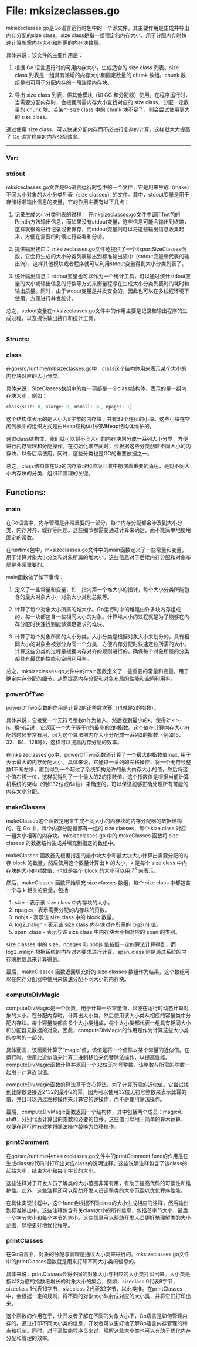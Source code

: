 # File: mksizeclasses.go

mksizeclasses.go是Go语言运行时包中的一个源文件，其主要作用是生成并导出内存分配的size class。size class是指一组预定的内存大小，用于分配内存时快速计算所需内存大小和所需的内存块数量。

具体来说，该文件的主要作用是：

1. 根据 Go 语言运行时的可用内存大小，生成适合的 size class 列表。size class 列表是一组具有递增的内存大小和固定数量的 chunk 数组。chunk 数组是指可用于分配内存的一段连续内存块。

2. 导出 size class 列表，供其他模块（如 GC 和分配器）使用。在程序运行时，当需要分配内存时，会根据所需内存大小查找对应的 size class，分配一定数量的 chunk 块。若某个 size class 中的 chunk 块不足了，则会尝试使用更大的 size class。

通过使用 size class，可以快速分配内存而不必进行复杂的计算。这样就大大提高了 Go 语言程序的内存分配效率。




---

### Var:

### stdout

mksizeclasses.go文件是Go语言运行时包中的一个文件，它是用来生成（make）不同大小对象的大小分类列表（size classes）的文件。其中，stdout变量是用于存储标准输出信息的变量，它的作用主要有以下几点：

1. 记录生成大小分类列表的过程：
在mksizeclasses.go文件中调用fmt包的Println方法输出信息，而如果没有stdout变量，这些信息可能会输出到终端，这样就很难进行记录或者保存，而stdout变量则可以将这些输出信息收集起来，方便在需要的时候进行查看和分析。

2. 提供输出接口：
mksizeclasses.go文件还提供了一个ExportSizeClasses函数，它会将生成的大小分类列表输出到标准输出流中（stdout变量所代表的输出流），这样其他模块或者程序就可以利用stdout变量得到大小分类列表了。

3. 统计输出信息：
stdout变量也可以作为一个统计工具，可以通过统计stdout变量的大小或输出信息的行数等方式来衡量程序在生成大小分类列表时的耗时和输出质量。同时，由于stdout变量是并发安全的，因此也可以在多线程环境下使用，方便进行并发统计。

总之，stdout变量在mksizeclasses.go文件中的作用主要是记录和输出程序的生成过程，以及提供输出接口和统计工具。






---

### Structs:

### class

在go/src/runtime/mksizeclasses.go中，class这个结构体用来表示某个大小的内存块对应的大小分类。

具体来说，SizeClasses数组中的每一项都是一个class结构体，表示的是一组内存块大小，例如：

```go
class{size: 8, nlarge: 0, nsmall: 32, npages: 1}
```

这个结构体表示的是大小为8字节的内存块，共有32个连续的小块。这些小块在空闲列表中的组织方式是由Heap结构体中的MHeap结构体维护的。

通过class结构体，我们就可以将不同大小的内存块划分成一系列大小分类，方便进行内存管理和分配操作。在初始化堆空间时，会根据这些分类创建不同大小的内存块，以备后续使用。同时，这些分类也是GC的重要依据之一。

总之，class结构体在Go的内存管理和垃圾回收中扮演着重要的角色，是对不同大小内存块的分类、组织和管理的关键。



## Functions:

### main

在Go语言中，内存管理是非常重要的一部分。每个内存分配都会涉及到大小分类、内存对齐、缓存等问题。这些细节都需要通过计算来确定，而不能简单地使用固定的常数。

在runtime包中，mksizeclasses.go文件中的main函数定义了一些常量和变量，用于计算对象大小分类和对象所属的堆大小。这些信息对于后续内存分配和对象布局是非常重要的。

main函数做了如下事情：

1. 定义了一些常量和变量，如：指向第一个堆大小的指针，每个大小分类所能包含的最大对象大小，对象大小类别总数等。

2. 计算了每个对象大小所属的堆大小。Go运行时中的堆是由许多块内存组成的，每一块都包含一些相同大小的对象。计算堆大小的过程就是为了能够在内存分配时快速找到能够满足要求的堆块。

3. 计算了每个对象所属的大小分类。大小分类是根据对象大小来划分的，具有相同大小的对象会被划分为同一个分类，方便内存分配时快速定位所需的大小。计算这些分类的过程是根据内存对齐的规则进行的，确保每个对象所属的分类都具有最优的性能和空间利用率。

总之，mksizeclasses.go文件中的main函数定义了一些重要的常量和变量，用于确定内存分配的细节，从而提高内存分配和对象布局的性能和空间利用率。



### powerOfTwo

powerOfTwo函数的作用是计算2的正整数次幂（也就是2的指数）。

具体来说，它接受一个无符号整数n作为输入，然后找到最小的k，使得2^k >= n。换句话说，它返回一个大于等于n的最小的2的指数。这个值在计算内存大小分配的时候非常有用，因为这个算法把内存大小分配成一系列2的指数（例如16、32、64、128等），这样可以提高内存分配的效率。

在mksizeclasses.go中，powerOfTwo函数还计算了一个最大的指数值max, 用于表示最大的内存分配大小。具体来说，它通过一系列的左移操作，将一个无符号整数1不断左移，直到得到一个超过了系统架构允许的最大内存大小的值，然后将这个值右移一位，这样就得到了一个最大的2的指数值。这个指数值是根据当前计算机系统的架构（例如32位或64位）来确定的，可以保证能够正确处理所有可能的内存大小分配。



### makeClasses

makeClasses这个函数是用来生成不同大小的内存块的内存分配器的数据结构的。在 Go 中，每个内存分配器都有一组的 size classes，每个 size class 对应一组大小相等的内存块。mksizeclasses.go 中的 makeClasses 函数将 size classes 的数据结构生成并填充到指定的数组中。

makeClasses 函数首先根据指定的最小块大小和最大块大小计算出需要分配的内存 block 的数量，然后使用这个数量计算出 k 的大小，k 是每个 size class 中内存块的大小的对数值，也就是每个 block 的大小可以用 $2^k$ 来表示。

然后，makeClasses 函数开始填充 size classes 数组，每个 size class 中都包含一个与 k 相关的变量，包括:

1. size - 表示该 size class 中内存块的大小。
2. npages - 表示需要分配的内存块的页数。
3. nobjs - 表示该 size class 中的 block 数量。
4. log2\_nalign - 表示该 size class 内存块对齐所需的 log2(n) 值。
5. span\_class - 表示与该 size class 中内存块大小相对应的 span 的类别。

size classes 中的 size、npages 和 nobjs 值按照一定的算法计算得到，而 log2\_nalign 根据系统的内存对齐要求进行计算，span\_class 则是通过系统的内存映射信息来计算得到。

最后，makeClasses 函数返回填充好的 size classes 数组作为结果，这个数组可以在内存分配器中使用来快速分配不同大小的内存块。



### computeDivMagic

computeDivMagic是一个函数，用于计算一些常量值，以便在运行时动态计算对象的大小。在分配内存时，计算出大小类，然后使用该大小类从相应的容量类中分配内存块。每个容量类都由多个大小类组成，每个大小类都代表一组具有相同大小和分配器元数据的对象。因此，computeDivMagic的作用是作为计算这些大小类的参考的一部分。

具体而言，该函数计算了“magic”值，该值是将一个值除以某个常量的近似值。在运行时，使用此近似值来计算二进制移位来代替除法操作，以提高性能。computeDivMagic函数计算并返回一个32位无符号整数，该整数与所需的除数一起用于计算近似值。

computeDivMagic函数的算法基于贪心算法，为了计算所需的近似值，它尝试找到比除数更接近2^32的最小2的幂，因为可以使用32位无符号整数来表示此幂的值，并且可以通过左移操作来计算它的逆操作，而不是使用除法操作。

最后，computeDivMagic函数返回一个结构体，其中包括两个成员：magic和shift，分别代表计算出的乘数和必要的位移。这些值可以用于简单的算术运算，以便在运行时有效地将除法操作替换为位移操作。



### printComment

在go/src/runtime中mksizeclasses.go文件中的printComment func的作用是在生成class的代码时打印出对应class的说明注释。这些说明注释包含了该class的起始大小，结束大小和每个字节的大小。

这些注释对于开发人员了解类的大小范围非常有用，有助于提高代码的可读性和维护性。此外，这些注释还可以帮助开发人员调整类的大小范围以优化程序性能。

在具体实现过程中，这个func会根据不同class的大小生成相应的注释，然后输出到标准输出中。这些注释包含有关class大小的所有信息，包括首字节大小，最后一个字节大小和每个字节的大小。这些信息可以帮助开发人员更好地理解类的大小范围，以便更好地优化程序。



### printClasses

在Go语言中，对象的分配与管理是通过大小类来进行的。mksizeclasses.go文件中的printClasses函数就是用来打印不同大小类的信息的。

具体来说，printClasses会将不同的对象大小与相应的大小类打印出来。大小类是指以2为底的指数级增长的对象大小的集合，例如，sizeclass 0代表8字节，sizeclass 1代表16字节，sizeclass 2代表32字节，以此类推。在printClasses中，会根据一定的规则，将不同的对象大小映射成对应的大小类，并将它们打印出来。

这个函数的作用在于，让开发者了解在不同的对象大小下，Go语言是如何管理内存的。通过打印不同大小类的信息，开发者可以更好地了解Go语言内存管理的特点和机制。同时，对于高性能程序员来说，理解这些大小类也可以有助于优化内存分配和管理的效率。



